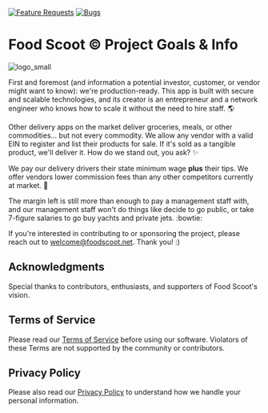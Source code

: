 [![Feature Requests](https://img.shields.io/github/issues/butlergroup/Food-Scoot/feature-request.svg)](https://github.com/butlergroup/Food-Scoot/issues?q=is%3Aopen+is%3Aissue+label%3Aenhancement)
[![Bugs](https://img.shields.io/github/issues/butlergroup/Food-Scoot/bug.svg)](https://github.com/butlergroup/Food-Scoot/issues?utf8=✓&q=is%3Aissue+is%3Aopen+label%3Abug)

# Food Scoot :copyright: Project Goals & Info

![logo_small](https://github.com/user-attachments/assets/0e7c0931-9a79-44ca-b73d-9a384ba8980d)

First and foremost (and information a potential investor, customer, or vendor might want to know): we're production-ready. This app is built with secure and scalable technologies, and its creator is an entrepreneur and a network engineer who knows how to scale it without the need to hire staff. :earth_americas:

Other delivery apps on the market deliver groceries, meals, or other commodities... but not every commodity. We allow any vendor with a valid EIN to register and list their products for sale. If it's sold as a tangible product, we'll deliver it. How do we stand out, you ask? :sparkles:

We pay our delivery drivers their state minimum wage **plus** their tips. We offer vendors lower commission fees than any other competitors currently at market. :tada:

The margin left is still more than enough to pay a management staff with, and our management staff won't do things like decide to go public, or take 7-figure salaries to go buy yachts and private jets. :bowtie:

If you're interested in contributing to or sponsoring the project, please reach out to welcome@foodscoot.net. Thank you! :)

## Acknowledgments

Special thanks to contributors, enthusiasts, and supporters of Food Scoot's vision.

## Terms of Service

Please read our [Terms of Service](https://github.com/butlergroup/Food-Scoot/blob/main/terms-of-service.md) before using our software. Violators of these Terms are not supported by the community or contributors.

## Privacy Policy

Please also read our [Privacy Policy](https://github.com/butlergroup/Food-Scoot/blob/main/privacy-policy.md) to understand how we handle your personal information. 
